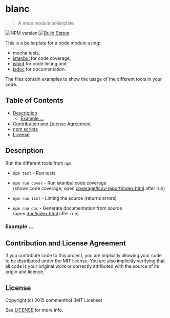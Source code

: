# blanc

> A node module boilerplate

![NPM version](https://badge.fury.io/js/blanc.svg)
[![Build Status](https://secure.travis-ci.org/commenthol/blanc.svg?branch=master)](https://travis-ci.org/commenthol/blanc)

This is a boilerplate for a node module using:

* [mocha][] tests,
* [istanbul][] for code coverage,
* [jshint][] for code linting and
* [jsdoc][] for documentation.

The files contain examples to show the usage of the different tools in your code.


## Table of Contents

<!-- !toc (minlevel=2 omit="Table of Contents") -->

* [Description](#description)
  * [Example ...](#example-)
* [Contribution and License Agreement](#contribution-and-license-agreement)
* [npm scripts](#npm-scripts)
* [License](#license)

<!-- toc! -->

## Description

Run the different tools from `npm`

* `npm test`      - Run tests

* `npm run cover` - Run istanbul code coverage<br>
    (shows code coverage; open [coverage/lcov-report/index.html](coverage/lcov-report/index.html) after run)

* `npm run lint`  - Linting the source (returns errors)

* `npm run doc`   - Generate documentation from source<br>
    (open [doc/index.html](doc/index.html) after run)


### Example ...


## Contribution and License Agreement

If you contribute code to this project, you are implicitly allowing your
code to be distributed under the MIT license. You are also implicitly
verifying that all code is your original work or correctly attributed
with the source of its origin and licence.

## License

Copyright (c) 2015 commenthol (MIT License)

See [LICENSE][] for more info.

[LICENSE]: ./LICENSE
[mocha]: http://mochajs.org/
[jshint]: http://jshint.com/docs/options/
[jsdoc]: http://usejsdoc.org/
[istanbul]: https://github.com/yahoo/istanbul/




